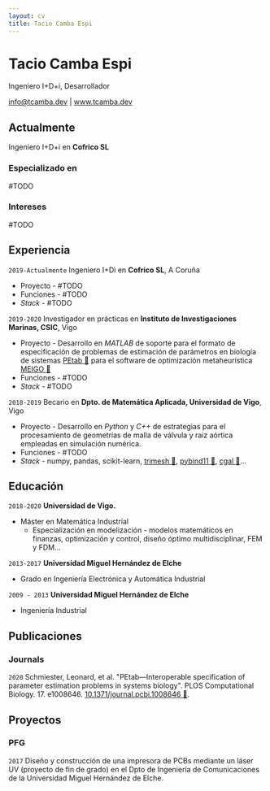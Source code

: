```yaml
---
layout: cv
title: Tacio Camba Espi
---
```

# Tacio Camba Espi
Ingeniero I+D+i, Desarrollador

<div id="webaddress">
<a href="info@tcamba.dev">info@tcamba.dev</a>
| <a href="http://www.tcamba.dev">www.tcamba.dev</a>
</div>


## Actualmente

Ingeniero I+D+i en __Cofrico SL__

### Especializado en

#TODO


### Intereses

#TODO


## Experiencia

`2019-Actualmente`
Ingeniero I+Dì en __Cofrico SL__, A Coruña
  
- Proyecto - #TODO
- Funciones - #TODO
- _Stack_ - #TODO

`2019-2020`
Investigador en prácticas en __Instituto de Investigaciones Marinas, CSIC__, Vigo
  
- Proyecto - Desarrollo en _MATLAB_ de soporte para el formato de especificación de problemas de estimación de parámetros en biología de sistemas [PEtab :link:](https://petab.readthedocs.io/en/stable/) 
      para el software de optimización metaheurística [MEIGO :link:](http://gingproc.iim.csic.es/meigo.html)
- Funciones - #TODO
- _Stack_ - #TODO

`2018-2019`
Becario en __Dpto. de Matemática Aplicada, Universidad de Vigo__, Vigo
  
- Proyecto - Desarrollo en _Python_ y _C++_ de estrategias para el procesamiento de geometrías de malla de válvula y raiz aórtica empleadas en simulación numérica.
- Funciones - #TODO
- _Stack_ - numpy, pandas, scikit-learn, [trimesh :link:](https://github.com/mikedh/trimesh),  [pybind11 :link:](https://github.com/pybind/pybind11), [cgal :link:](https://www.cgal.org/)...

## Educación

`2018-2020`
__Universidad de Vigo.__

- Máster en Matemática Industrial
  - Especialización en modelización - modelos matemáticos en finanzas, optimización y control, diseño óptimo multidisciplinar, FEM y FDM...

`2013-2017`
__Universidad Miguel Hernández de Elche__

- Grado en Ingeniería Electrónica y Automática Industrial

`2009 - 2013`
__Universidad Miguel Hernández de Elche__

- Ingeniería Industrial


## Publicaciones

### Journals

`2020`
Schmiester, Leonard, et al. "PEtab—Interoperable specification of parameter estimation problems in systems biology". PLOS Computational Biology. 17. e1008646. [10.1371/journal.pcbi.1008646 :link:](https://journals.plos.org/ploscompbiol/article?id=10.1371/journal.pcbi.1008646).


## Proyectos

### PFG

`2017` Diseño y construcción de una impresora de PCBs mediante un láser UV (proyecto de fin de grado) en el Dpto de Ingeniería de Comunicaciones de la Universidad Miguel Hernández de Elche.    